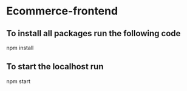 # Ecommerce-frontend
## To install all packages run the following code
npm install
## To start the localhost run
npm start
